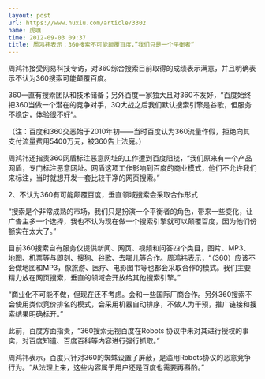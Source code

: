 ```yaml
---
layout: post
url: https://www.huxiu.com/article/3302
name: 虎嗅
time: 2012-09-03 09:37
title: 周鸿祎表示：360搜索不可能颠覆百度，”我们只是一个平衡者“
---
```

周鸿祎接受网易科技专访，对360综合搜索目前取得的成绩表示满意，并且明确表示不认为360搜索可能颠覆百度。

360一直有搜索团队和技术储备；另外百度一家独大且对360不友好，“百度始终把360当做一个潜在的竞争对手，3Q大战之后我们默认搜索引擎是谷歌，但服务不稳定，体验很不好”。

（注：百度和360交恶始于2010年初——当时百度认为360流量作假，拒绝向其支付流量费用5400万元，被360告上法庭。）

周鸿祎还指责360网盾标注恶意网址的工作遭到百度阻挠，“我们原来有一个产品网盾，专门标注恶意网址。网盾这项工作影响到百度的商业模式，他们不允许我们来标注，当时就想开发一套比较干净的网页搜索。”

2、不认为360有可能颠覆百度，垂直领域搜索会采取合作形式

“搜索是个非常成熟的市场，我们只是扮演一个平衡者的角色，带来一些变化，让广告主多一个选择，我也不认为现在做一个搜索引擎就可以颠覆百度，因为他们份额实在太大了。”

目前360搜索自有服务仅提供新闻、网页、视频和问答四个类目，图片、MP3、地图、机票等与即刻、搜狗、谷歌、去哪儿等合作。周鸿祎表示，“（360）应该不会做地图和MP3，像旅游、医疗、电影图书等也都会采取合作的模式。我们主要精力放在网页搜索，垂直的领域会开放给其他搜索引擎。”

“商业化不可能不做，但现在还不考虑。会和一些国际厂商合作。另外360搜索不会使用类似竞价排名的模式，会采用机器自动排序，不做人为干预，推广链接和搜索结果明确标开。”

此前，百度方面指责，“360搜索无视百度在Robots 协议中未对其进行授权的事实，对百度知道、百度百科等内容进行强行抓取。”

周鸿祎表示，百度只针对360的蜘蛛设置了屏蔽，是滥用Robots协议的恶意竞争行为。“从法理上来，这些内容属于用户还是百度也需要再斟酌。”

